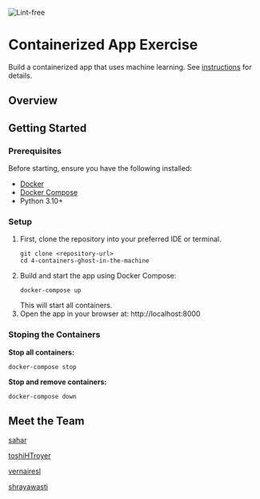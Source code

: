 ![Lint-free](https://github.com/nyu-software-engineering/containerized-app-exercise/actions/workflows/lint.yml/badge.svg)

# Containerized App Exercise

Build a containerized app that uses machine learning. See [instructions](./instructions.md) for details.

## Overview

 
## Getting Started
### Prerequisites
Before starting, ensure you have the following installed:
- [Docker](https://www.docker.com/products/docker-desktop/)
- [Docker Compose](https://docs.docker.com/compose/install/)
- Python 3.10+

### Setup
1. First, clone the repository into your preferred IDE or terminal.
   ```
   git clone <repository-url>
   cd 4-containers-ghost-in-the-machine
3. Build and start the app using Docker Compose:
   ```
   docker-compose up
   ```
   This will start all containers.
4. Open the app in your browser at:
   http://localhost:8000

### Stoping the Containers
**Stop all containers:**
 ```
docker-compose stop
```
**Stop and remove containers:**
 ```
docker-compose down
```
## Meet the Team
[sahar](https://github.com/saharbueno)

[toshiHTroyer](https://github.com/toshiHtroyer)

[vernairesl](https://github.com/vernairesl)

[shrayawasti](https://github.com/shrayawasti)